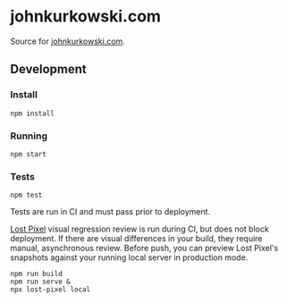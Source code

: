 # johnkurkowski.com

Source for [johnkurkowski.com](https://johnkurkowski.com).

## Development

### Install

    npm install

### Running

    npm start

### Tests

    npm test

Tests are run in CI and must pass prior to deployment.

[Lost Pixel](https://app.lost-pixel.com/) visual regression review is run during
CI, but does not block deployment. If there are visual differences in your
build, they require manual, asynchronous review. Before push, you can preview
Lost Pixel's snapshots against your running local server in production mode.

    npm run build
    npm run serve &
    npx lost-pixel local
